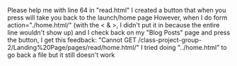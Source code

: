 Please help me with line 64 in "read.html"
I created a button that when you press will take you back to the launch/home page
However, when I do form action="./home.html/" (with the < & >, I didn't put it in because the entire line wouldn't show up) and I check back on my "Blog Posts" page and press the button, I get this feedback:
"Cannot GET /class-project-group-2/Landing%20Page/pages/read/home.html/"
I tried doing "../home.html" to go back a file but it still doesn't work
